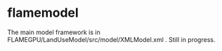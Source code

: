 # flamemodel

The main model framework is in FLAMEGPU/LandUseModel/src/model/XMLModel.xml .
Still in progress.
